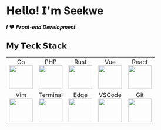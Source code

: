 # 𝗛𝗲𝗹𝗹𝗼! 𝗜'𝗺 Seekwe

𝑰 ❤️ 𝑭𝒓𝒐𝒏𝒕-𝒆𝒏𝒅 𝑫𝒆𝒗𝒆𝒍𝒐𝒑𝒎𝒆𝒏𝒕!

## 𝗠𝘆 𝗧𝗲𝗰𝗸 𝗦𝘁𝗮𝗰𝗸

<table>
    <tbody>
        <tr valign="top">
            <td width="20%" align="center">
                <span>Go</span><br>
                <img height="64px" src="https://cdn.svgporn.com/logos/go.svg">
            </td>
            <td width="20%" align="center">
                <span>PHP</span><br>
                <img height="64px" src="https://cdn.svgporn.com/logos/php.svg">
            </td>
            <td width="20%" align="center">
                <span>Rust</span><br>
                <img height="64px" src="https://cdn.svgporn.com/logos/rust.svg">
            </td>
            <td width="20%" align="center">
                <span>Vue</span><br>
                <img height="64px" src="https://cdn.svgporn.com/logos/vue.svg">
            </td>
            <td width="20%" align="center">
                <span>React</span><br>
                <img height="64px" src="https://cdn.svgporn.com/logos/react.svg">
            </td>
        </tr>
        <tr valign="top">
            <td width="20%" align="center">
                <span>Vim</span><br>
                <img height="64px" src="https://cdn.svgporn.com/logos/vim.svg">
            </td>
            <td width="20%" align="center">
                <span>Terminal</span><br>
                <img height="64px" src="https://cdn.svgporn.com/logos/terminal.svg">
            </td>
            <td width="20%" align="center">
                <span>Edge</span><br>
                <img height="64px" src="https://cdn.svgporn.com/logos/microsoft-edge.svg">
            </td>
            <td width="20%" align="center">
                <span>VSCode</span><br>
                <img height="64px" src="https://cdn.svgporn.com/logos/visual-studio-code.svg">
            </td>
            <td width="20%" align="center">
                <span>Git</span><br>
                <img height="64px" src="https://cdn.svgporn.com/logos/git-icon.svg">
            </td>
        </tr>
    </tbody>
</table>
